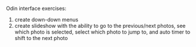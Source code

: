 Odin interface exercises:
1) create down-down menus
2) create slideshow with the ability to go to the previous/next photos, see which photo is selected, select which photo to jump to, and auto timer to shift to the next photo